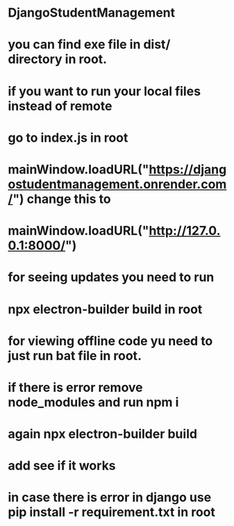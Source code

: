 # DjangoStudentManagement
# you can find exe file in dist/ directory in root.
# if you want to run your local files instead of remote 
# go to index.js in root
# mainWindow.loadURL("https://djangostudentmanagement.onrender.com/") change this to 
# mainWindow.loadURL("http://127.0.0.1:8000/")
# for seeing updates you need to run 
# npx electron-builder build in root
# for viewing offline code yu need to just run bat file in root.
# if there is error remove node_modules and run npm i
# again npx electron-builder build 
# add see if it works
# in case there is error in django use pip install -r requirement.txt in root
